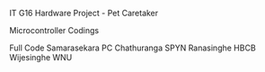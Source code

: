 IT G16 Hardware Project - Pet Caretaker

Microcontroller Codings

Full Code
Samarasekara PC
Chathuranga SPYN
Ranasinghe HBCB
Wijesinghe WNU
